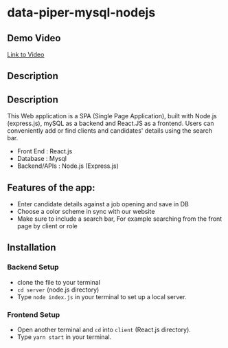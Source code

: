# data-piper-mysql-nodejs

## Demo Video
[Link to Video](https://drive.google.com/file/d/1bkGOKDsxAehU9gkbpt8m-US3JeF7NTJJ/view?usp=sharing)
## Description


## Description

This Web application is a SPA (Single Page Application), built with Node.js (express.js), mySQL as a backend and React.JS as a frontend.
Users can conveniently add or find clients and candidates' details using the search bar.  
* Front End : React.js
* Database : Mysql
* Backend/APIs : Node.js (Express.js)

## Features of the app:
* Enter candidate details against a job opening and save in DB 
* Choose a color scheme in sync with our website
* Make sure to include a search bar, For example searching from the front page by client or role 


## Installation 
### Backend Setup
- clone the file to your terminal
- `cd server` (node.js directory)
- Type `node index.js` in your terminal to set up a local server.

### Frontend Setup
- Open another terminal and `cd` into `client` (React.js directory).
- Type `yarn start` in your terminal.


